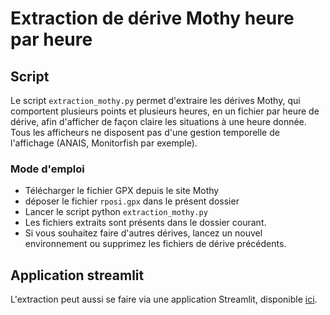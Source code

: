 # Extraction de dérive Mothy heure par heure
## Script
Le script `extraction_mothy.py` permet d'extraire les dérives Mothy, qui comportent plusieurs points et plusieurs heures, en un fichier par heure de dérive, afin d'afficher de façon claire les situations à une heure donnée.
Tous les afficheurs ne disposent pas d'une gestion temporelle de l'affichage (ANAIS, Monitorfish par exemple).
### Mode d'emploi
- Télécharger le fichier GPX depuis le site Mothy
- déposer le fichier `rposi.gpx` dans le présent dossier
- Lancer le script python `extraction_mothy.py`
- Les fichiers extraits sont présents dans le dossier courant.
- Si vous souhaitez faire d'autres dérives, lancez un nouvel environnement ou supprimez les fichiers de dérive précédents.
## Application streamlit
L'extraction peut aussi se faire via une application Streamlit, disponible [ici](https://mothyhoraire.streamlit.app/).